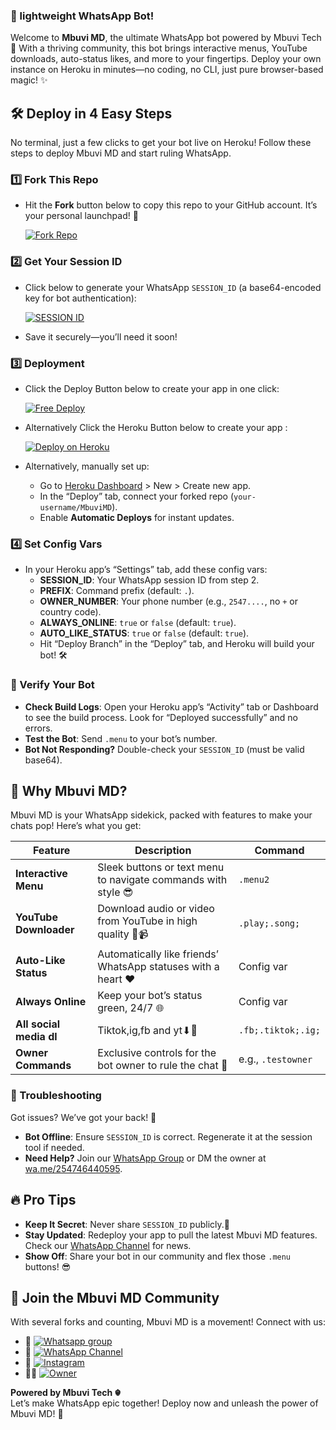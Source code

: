 ### 🚀 lightweight WhatsApp Bot!

Welcome to **Mbuvi MD**, the ultimate WhatsApp bot powered by Mbuvi Tech 🎉 With a thriving community, this bot brings interactive menus, YouTube downloads, auto-status likes, and more to your fingertips. Deploy your own instance on Heroku in minutes—no coding, no CLI, just pure browser-based magic! ✨

## 🛠️ Deploy in 4 Easy Steps

No terminal, just a few clicks to get your bot live on Heroku! Follow these steps to deploy Mbuvi MD and start ruling WhatsApp.

### 1️⃣ Fork This Repo

- Hit the **Fork** button below to copy this repo to your GitHub account. It’s your personal launchpad! 🚀

  [![Fork Repo](https://img.shields.io/badge/FORK-blue?logo=github)](https://github.com/cheekydavy/MBUVIMD/fork)


### 2️⃣ Get Your Session ID

- Click below to generate your WhatsApp `SESSION_ID` (a base64-encoded key for bot authentication):

  [![SESSION ID](https://img.shields.io/badge/SESSION-ID-green?logo=MBUVI)](https://sessions.mbuvitech.site)

- Save it securely—you’ll need it soon!

### 3️⃣ Deployment
- Click the Deploy Button below to create your app in one click:

  [![Free Deploy](https://img.shields.io/badge/FREE-DEPLOY-green?logo=MBUVI)](https://deploys.mbuvitech.site)


- Alternatively Click the Heroku Button below to create your app :

  [![Deploy on Heroku](https://img.shields.io/badge/Deploy-Heroku-green?logo=heroku)](https://heroku.com/deploy?template=https://github.com/cheekydavy/MbuviMD)

- Alternatively, manually set up:
  - Go to [Heroku Dashboard](https://dashboard.heroku.com) > New > Create new app.
  - In the “Deploy” tab, connect your forked repo (`your-username/MbuviMD`).
  - Enable **Automatic Deploys** for instant updates.

### 4️⃣  Set Config Vars

- In your Heroku app’s “Settings” tab, add these config vars:
  - **SESSION_ID**: Your WhatsApp session ID from step 2.
  - **PREFIX**: Command prefix (default: `.`).
  - **OWNER_NUMBER**: Your phone number (e.g., `2547....`, no `+` or country code).
  - **ALWAYS_ONLINE**: `true` or `false` (default: `true`).
  - **AUTO_LIKE_STATUS**: `true` or `false` (default: `true`).
  - Hit “Deploy Branch” in the “Deploy” tab, and Heroku will build your bot! 🛠️

### 🎉 Verify Your Bot

- **Check Build Logs**: Open your Heroku app’s “Activity” tab or Dashboard to see the build process. Look for “Deployed successfully” and no errors.
- **Test the Bot**: Send `.menu` to your bot’s number.
- **Bot Not Responding?** Double-check your `SESSION_ID` (must be valid base64).

## 🌟 Why Mbuvi MD?

Mbuvi MD is your WhatsApp sidekick, packed with features to make your chats pop! Here’s what you get:

| **Feature**          | **Description**                                              | **Command**       |
|----------------------|--------------------------------------------------------------|-------------------|
| **Interactive Menu** | Sleek buttons or text menu to navigate commands with style 😎 | `.menu2`          |
| **YouTube Downloader** | Download audio or video from YouTube in high quality 🎵📹   | `.play;.song;` |
| **Auto-Like Status** | Automatically like friends’ WhatsApp statuses with a heart ❤️ | Config var        |
| **Always Online**    | Keep your bot’s status green, 24/7 🌐                        | Config var        |
| **All social media dl**    | Tiktok,ig,fb and yt⬇🔽 | `.fb;.tiktok;.ig;` |
| **Owner Commands**   | Exclusive controls for the bot owner to rule the chat 👑      | e.g., `.testowner`    |



### 🛑 Troubleshooting

Got issues? We’ve got your back! 💪
- **Bot Offline**: Ensure `SESSION_ID` is correct. Regenerate it at the session tool if needed.
- **Need Help?** Join our [WhatsApp Group](https://chat.whatsapp.com/JZxR4t6JcMv66OEiRRCB2P) or DM the owner at [wa.me/254746440595](https://wa.me/254746440595).

## 🔥 Pro Tips

- **Keep It Secret**: Never share `SESSION_ID` publicly.🔑
- **Stay Updated**: Redeploy your app to pull the latest Mbuvi MD features. Check our [WhatsApp Channel](https://whatsapp.com/channel/0029VaPZWbY1iUxVVRIIOm0D) for news.
- **Show Off**: Share your bot in our community and flex those `.menu` buttons! 😎

## 🤝 Join the Mbuvi MD Community

With several forks and counting, Mbuvi MD is a movement! Connect with us:

- 📱  [![Whatsapp group](https://img.shields.io/badge/GROUP-black?logo=whatsapp)](https://chat.whatsapp.com/JZxR4t6JcMv66OEiRRCB2P)
- 📢 [![WhatsApp Channel](https://img.shields.io/badge/CHANNEL-black?logo=whatsapp)](https://whatsapp.com/channel/0029VaPZWbY1iUxVVRIIOm0D)
- 📸  [![Instagram](https://img.shields.io/badge/FOLLOW-black?logo=instagram)](https://www.instagram.com/_mbuvi)
- 👨‍💻  [![Owner](https://img.shields.io/badge/OWNER-black?logo=whatsapp)](https://wa.me/254746440595)

**Powered by Mbuvi Tech ☬**  
Let’s make WhatsApp epic together! Deploy now and unleash the power of Mbuvi MD! 🚀
